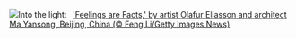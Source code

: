 ![](https://www.bing.com/th?id=OHR.DayOfLight_EN-US1723401316_UHD.jpg&w=1000)Into the light:&nbsp;&ensp;['Feelings are Facts,' by artist Olafur Eliasson and architect Ma Yansong, Beijing, China (© Feng Li/Getty Images News)](https://www.bing.com/th?id=OHR.DayOfLight_EN-US1723401316_UHD.jpg)
<br><br/>
